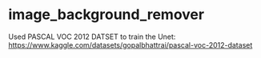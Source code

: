 # image_background_remover

Used PASCAL VOC 2012 DATSET to train the Unet: https://www.kaggle.com/datasets/gopalbhattrai/pascal-voc-2012-dataset 
